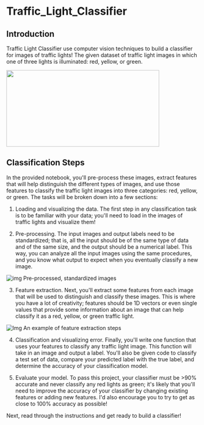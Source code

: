 # Traffic_Light_Classifier

## Introduction
 Traffic Light Classifier use computer vision techniques to build a classifier for images of traffic lights! The given dataset of traffic light images in which one of three lights is illuminated: red, yellow, or green.

<img src="https://github.com/jackyhuynh/Traffic_Light_Classifier/blob/main/images/all-lights.png" width="400" height="200" margin-left:auto margin-right:auto>

## Classification Steps
In the provided notebook, you'll pre-process these images, extract features that will help distinguish the different types of images, and use those features to classify the traffic light images into three categories: red, yellow, or green. The tasks will be broken down into a few sections:

1. Loading and visualizing the data. The first step in any classification task is to be familiar with your data; you'll need to load in the images of traffic lights and visualize them!

2. Pre-processing. The input images and output labels need to be standardized; that is, all the input should be of the same type of data and of the same size, and the output should be a numerical label. This way, you can analyze all the input images using the same procedures, and you know what output to expect when you eventually classify a new image.

![img](https://github.com/jackyhuynh/Traffic_Light_Classifier/blob/main/images/processing-steps.png)
Pre-processed, standardized images

3. Feature extraction. Next, you'll extract some features from each image that will be used to distinguish and classify these images. This is where you have a lot of creativity; features should be 1D vectors or even single values that provide some information about an image that can help classify it as a red, yellow, or green traffic light.

![Img](https://github.com/jackyhuynh/Traffic_Light_Classifier/blob/main/images/feature-ext-steps.png)
An example of feature extraction steps

4. Classification and visualizing error. Finally, you'll write one function that uses your features to classify any traffic light image. This function will take in an image and output a label. You'll also be given code to classify a test set of data, compare your predicted label with the true label, and determine the accuracy of your classification model.

5. Evaluate your model. To pass this project, your classifier must be >90% accurate and never classify any red lights as green; it's likely that you'll need to improve the accuracy of your classifier by changing existing features or adding new features. I'd also encourage you to try to get as close to 100% accuracy as possible!

Next, read through the instructions and get ready to build a classifier!